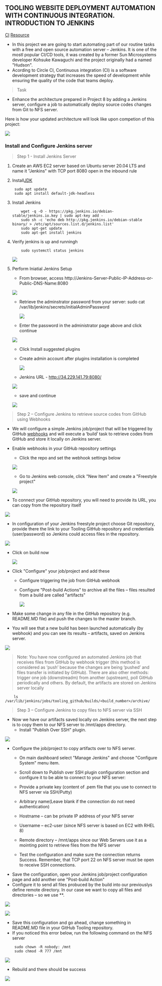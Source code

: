 ## TOOLING WEBSITE DEPLOYMENT AUTOMATION WITH CONTINUOUS INTEGRATION. INTRODUCTION TO JENKINS

[CI](https://circleci.com/continuous-integration/)
[Resource](https://www.youtube.com/watch?v=DqiK1M-cH0g)

- In this project we are going to start automating part of our routine tasks with a free and open source automation server – Jenkins. It is one of the mostl popular CI/CD tools, it was created by a former Sun Microsystems developer Kohsuke Kawaguchi and the project originally had a named "Hudson".
- Acording to Circle CI, Continuous integration (CI) is a software development strategy that increases the speed of development while ensuring the quality of the code that teams deploy.

> Task
- Enhance the architecture prepared in Project 8 by adding a Jenkins server, configure a job to automatically deploy source codes changes from Git to NFS server.

Here is how your updated architecture will look like upon competion of this project:

![](images/project9/arch.png)

### Install and Configure Jenkins server

> Step 1 - Install Jenkins Server
1. Create an AWS EC2 server based on Ubuntu server 20.04 LTS and name it "Jenkins" with TCP port 8080 open in the inbound rule
2. Install[JDK](https://en.wikipedia.org/wiki/Java_Development_Kit)
   ```
    sudo apt update
    sudo apt install default-jdk-headless

   ```
3. Install Jenkins
    ```
        wget -q -O - https://pkg.jenkins.io/debian-stable/jenkins.io.key | sudo apt-key add -
        sudo sh -c 'echo deb http://pkg.jenkins.io/debian-stable binary/ > /etc/apt/sources.list.d/jenkins.list'
        sudo apt-get update
        sudo apt-get install jenkins
    ```
4. Verify jenkins is up and runningh
    ```
        sudo systemctl status jenkins
    ```
    ![](images/project9/jenkins-status.png)
5. Perform Iniatial Jenkins Setup
    * From browser, access http://Jenkins-Server-Public-IP-Address-or-Public-DNS-Name:8080

    ![](images/project9/unlock-page.png)

    * Retrieve the adminstrator password from your server: sudo cat /var/lib/jenkins/secrets/initialAdminPassword

      ![](images/project9/admin-password.png)

    * Enter the password in the administrator page above and click continue

    ![](images/project9/after-admin-login.png)

    * Click Install suggested plugins
    * Create admin account after plugins installation is completed

      ![](images/project9/create-new-acct.png)

    * Jenkins URL - http://34.229.141.79:8080/

    ![](images/project9/jenkins-url.png)

    * save and continue

     ![](images/project9/finish.png)

> Step 2 – Configure Jenkins to retrieve source codes from GitHub using Webhooks
- We will configure a simple Jenkins job/project that will be triggered by GitHub [webhooks](https://en.wikipedia.org/wiki/Webhook) and will execute a ‘build’ task to retrieve codes from GitHub and store it locally on Jenkins server.
- Enable webhooks in your GitHub repository settings
    * Click the repo and set the webhook settings below

     ![](images/project9/webhook.png)

    * Go to Jenkins web console, click "New Item" and create a "Freestyle project"

    ![](images/project9/new-item.png)

- To connect your GitHub repository, you will need to provide its URL, you can copy from the repository itself

 ![](images/project9/github-url.png)

 - In configuration of your Jenkins freestyle project choose Git repository, provide there the link to your Tooling GitHub repository and credentials (user/password) so Jenkins could access files in the repository.

 ![](images/project9/add-github-link.png)

 - Click on build now

     ![](images/project9/build.png)

 - Click "Configure" your job/project and add these
    * Configure triggering the job from GitHub webhook
    * Configure "Post-build Actions" to archive all the files – files resulted from a build are called "artifacts"

        ![](images/project9/post-build.png)
-  Make some change in any file in the GitHub repository (e.g. README.MD file) and push the changes to the master branch.

- You will see that a new build has been launched automatically (by webhook) and you can see its results – artifacts, saved on Jenkins server.

![](images/project9/readme-change.png)

> Note: You have now configured an automated Jenkins job that receives files from GitHub by webhook trigger (this method is considered as ‘push’ because the changes are being ‘pushed’ and files transfer is initiated by GitHub). There are also other methods: trigger one job (downstreadm) from another (upstream), poll GitHub periodically and others. By default, the artifacts are stored on Jenkins server locally
```
    ls /var/lib/jenkins/jobs/tooling_github/builds/<build_number>/archive/

```
> Step 3 – Configure Jenkins to copy files to NFS server via SSH
- Now we have our artifacts saved locally on Jenkins server, the next step is to copy them to our NFS server to /mnt/apps directory.
    * Install "Publish Over SSH" plugin.

![](images/project9/ss-plugin.png)
- Configure the job/project to copy artifacts over to NFS server.
    * On main dashboard select "Manage Jenkins" and choose "Configure System" menu item.

    * Scroll down to Publish over SSH plugin configuration section and configure it to be able to connect to your NFS server:

    * Provide a private key (content of .pem file that you use to connect to NFS server via SSH/Putty)
    * Arbitrary name(Leave blank if the connection do not need authentication)
    * Hostname – can be private IP address of your NFS server
    * Username – ec2-user (since NFS server is based on EC2 with RHEL 8)
    * Remote directory – /mnt/apps since our Web Servers use it as a mointing point to retrieve files from the NFS server
    * Test the configuration and make sure the connection returns Success. Remember, that TCP port 22 on NFS server must be open to receive SSH connections.
- Save the configuration, open your Jenkins job/project configuration page and add another one "Post-build Action"
- Configure it to send all files probuced by the build into our previouslys define remote directory. In our case we want to copy all files and directories – so we use **.

![](images/project9/add-post-build.png)

![](images/project9/post-build-config.png)

- Save this configuration and go ahead, change something in README.MD file in your GitHub Tooling repository.
- If you noticed this error below, run the following command on the NFS server
    ```
     sudo chown -R nobody: /mnt
     sudo chmod -R 777 /mnt

    ```

![](images/project9/build-error.png)

- Rebuild and there should be success

![](images/project9/last-build-success.png)






